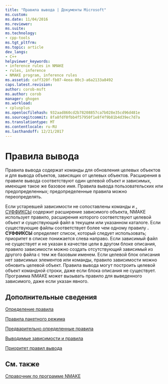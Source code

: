 ```yaml
---
title: "Правила вывода | Документы Microsoft"
ms.custom: 
ms.date: 11/04/2016
ms.reviewer: 
ms.suite: 
ms.technology:
- cpp-tools
ms.tgt_pltfrm: 
ms.topic: article
dev_langs:
- C++
helpviewer_keywords:
- inference rules in NMAKE
- rules, inference
- NMAKE program, inference rules
ms.assetid: caff320f-fb07-4eea-80c3-a6a2133a8492
caps.latest.revision: 
author: corob-msft
ms.author: corob
manager: ghogen
ms.workload:
- cplusplus
ms.openlocfilehash: 932aad860cd2b78208857ca7b028e35cd96d481e
ms.sourcegitcommit: 8fa8fdf0fbb4f57950f1e8f4f9b81b4d39ec7d7a
ms.translationtype: MT
ms.contentlocale: ru-RU
ms.lasthandoff: 12/21/2017
---
```

# <a name="inference-rules"></a>Правила вывода
Правила вывода содержат команды для обновления целевых объектов и для вывода объектов, зависящих от целевых объектов. Расширения в правиле вывода соответствуют один целевой объект и зависимых, имеющие такое же базовое имя. Правила вывода пользовательских или предопределенных; предопределенные правила можно переопределять.  
  
 Если устаревшей зависимости не сопоставлены команды и [. СУФФИКСЫ](../build/dot-directives.md) содержит расширение зависимого объекта, NMAKE использует правило, расширения которого соответствуют целевой объект и существующий файл в текущем или указанном каталоге. Если существующие файлы соответствует более чем одному правилу **. СУФФИКСЫ** определяет список, который следует использовать; приоритет в списке понижается слева направо. Если зависимый файл не существует и не указан в качестве цели в другом блоке описания, правило зависимости можно создать отсутствующий зависимый из другого файла с тем же базовым именем. Если целевой блок описания нет зависимых элементов или команды, правило зависимости можно обновить целевой объект. Правила вывода могут построить целевой объект командной строки, даже если блока описания не существует. Программа NMAKE может вызывать правило для выведенного зависимого, даже если указан явного.  
  
## <a name="what-do-you-want-to-know-more-about"></a>Дополнительные сведения  
 [Определение правила](../build/defining-a-rule.md)  
  
 [Правила пакетного режима](../build/batch-mode-rules.md)  
  
 [Предварительно определенные правила](../build/predefined-rules.md)  
  
 [Выводимые зависимости и правила](../build/inferred-dependents-and-rules.md)  
  
 [Приоритет правил вывода](../build/precedence-in-inference-rules.md)  
  
## <a name="see-also"></a>См. также  
 [Справочник по программе NMAKE](../build/nmake-reference.md)